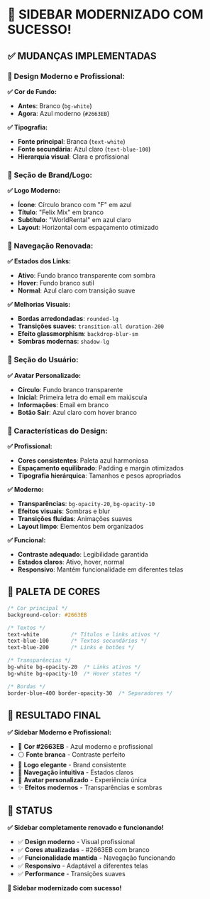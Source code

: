 # 🎨 **SIDEBAR MODERNIZADO COM SUCESSO!**

## ✅ **MUDANÇAS IMPLEMENTADAS**

### **🎨 Design Moderno e Profissional:**

**✅ Cor de Fundo:**
- **Antes**: Branco (`bg-white`)
- **Agora**: Azul moderno (`#2663EB`)

**✅ Tipografia:**
- **Fonte principal**: Branca (`text-white`)
- **Fonte secundária**: Azul claro (`text-blue-100`)
- **Hierarquia visual**: Clara e profissional

### **🏢 Seção de Brand/Logo:**

**✅ Logo Moderno:**
- **Ícone**: Círculo branco com "F" em azul
- **Título**: "Felix Mix" em branco
- **Subtítulo**: "WorldRental" em azul claro
- **Layout**: Horizontal com espaçamento otimizado

### **🧭 Navegação Renovada:**

**✅ Estados dos Links:**
- **Ativo**: Fundo branco transparente com sombra
- **Hover**: Fundo branco sutil
- **Normal**: Azul claro com transição suave

**✅ Melhorias Visuais:**
- **Bordas arredondadas**: `rounded-lg`
- **Transições suaves**: `transition-all duration-200`
- **Efeito glassmorphism**: `backdrop-blur-sm`
- **Sombras modernas**: `shadow-lg`

### **👤 Seção do Usuário:**

**✅ Avatar Personalizado:**
- **Círculo**: Fundo branco transparente
- **Inicial**: Primeira letra do email em maiúscula
- **Informações**: Email em branco
- **Botão Sair**: Azul claro com hover branco

### **🎯 Características do Design:**

**✅ Profissional:**
- **Cores consistentes**: Paleta azul harmoniosa
- **Espaçamento equilibrado**: Padding e margin otimizados
- **Tipografia hierárquica**: Tamanhos e pesos apropriados

**✅ Moderno:**
- **Transparências**: `bg-opacity-20`, `bg-opacity-10`
- **Efeitos visuais**: Sombras e blur
- **Transições fluidas**: Animações suaves
- **Layout limpo**: Elementos bem organizados

**✅ Funcional:**
- **Contraste adequado**: Legibilidade garantida
- **Estados claros**: Ativo, hover, normal
- **Responsivo**: Mantém funcionalidade em diferentes telas

## 🎨 **PALETA DE CORES**

```css
/* Cor principal */
background-color: #2663EB

/* Textos */
text-white          /* Títulos e links ativos */
text-blue-100       /* Textos secundários */
text-blue-200       /* Links e botões */

/* Transparências */
bg-white bg-opacity-20  /* Links ativos */
bg-white bg-opacity-10  /* Hover states */

/* Bordas */
border-blue-400 border-opacity-30  /* Separadores */
```

## 📱 **RESULTADO FINAL**

**✅ Sidebar Moderno e Profissional:**

- 🎨 **Cor #2663EB** - Azul moderno e profissional
- ⚪ **Fonte branca** - Contraste perfeito
- 🏢 **Logo elegante** - Brand consistente
- 🧭 **Navegação intuitiva** - Estados claros
- 👤 **Avatar personalizado** - Experiência única
- ✨ **Efeitos modernos** - Transparências e sombras

## 🚀 **STATUS**

**✅ Sidebar completamente renovado e funcionando!**

- ✅ **Design moderno** - Visual profissional
- ✅ **Cores atualizadas** - #2663EB com branco
- ✅ **Funcionalidade mantida** - Navegação funcionando
- ✅ **Responsivo** - Adaptável a diferentes telas
- ✅ **Performance** - Transições suaves

**🎉 Sidebar modernizado com sucesso!**


